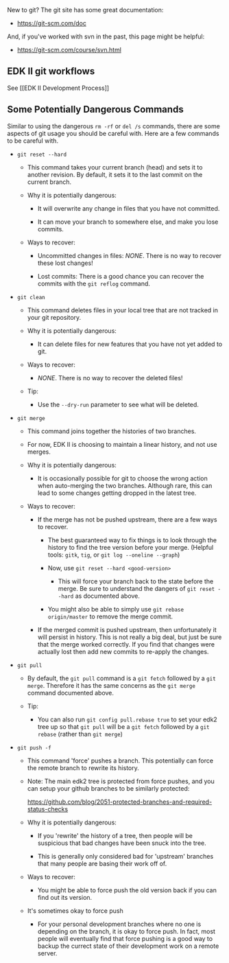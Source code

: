 New to git? The git site has some great documentation:

* https://git-scm.com/doc

And, if you've worked with svn in the past, this page might be
helpful:

* https://git-scm.com/course/svn.html

EDK II git workflows
--------------------

See [[EDK II Development Process]]

Some Potentially Dangerous Commands
-----------------------------------

Similar to using the dangerous `rm -rf` or `del /s` commands, there
are some aspects of git usage you should be careful with. Here are a
few commands to be careful with.

* `git reset --hard`

  * This command takes your current branch (head) and sets it to
    another revision. By default, it sets it to the last commit on the
    current branch.

  * Why it is potentially dangerous:

    * It will overwrite any change in files that you have not
      committed.

    * It can move your branch to somewhere else, and make you lose
      commits.

  * Ways to recover:

    * Uncommitted changes in files: *NONE*. There is no way to recover
      these lost changes!

    * Lost commits: There is a good chance you can recover the commits
      with the `git reflog` command.

* `git clean`

  * This command deletes files in your local tree that are not tracked
    in your git repository.

  * Why it is potentially dangerous:

    * It can delete files for new features that you have not yet added
      to git.

  * Ways to recover:

    * *NONE*. There is no way to recover the deleted files!

  * Tip:

    * Use the `--dry-run` parameter to see what will be deleted.

* `git merge`

  * This command joins together the histories of two branches.

  * For now, EDK II is choosing to maintain a linear history, and not
    use merges.

  * Why it is potentially dangerous:

    * It is occasionally possible for git to choose the wrong action
      when auto-merging the two branches. Although rare, this can lead
      to some changes getting dropped in the latest tree.

  * Ways to recover:

    * If the merge has not be pushed upstream, there are a few ways to
      recover.

      * The best guaranteed way to fix things is to look through the
        history to find the tree version before your merge. (Helpful
        tools: `gitk`, `tig`, or `git log --oneline --graph`)

      * Now, use `git reset --hard <good-version>`

        * This will force your branch back to the state before the
          merge. Be sure to understand the dangers of `git reset
          --hard` as documented above.

      * You might also be able to simply use `git rebase
        origin/master` to remove the merge commit.

    * If the merged commit is pushed upstream, then unfortunately it
      will persist in history. This is not really a big deal, but just
      be sure that the merge worked correctly. If you find that
      changes were actually lost then add new commits to re-apply the
      changes.

* `git pull`

  * By default, the `git pull` command is a `git fetch` followed by a
    `git merge`. Therefore it has the same concerns as the `git merge`
    command documented above.

  * Tip:

    * You can also run `git config pull.rebase true` to set your edk2
      tree up so that `git pull` will be a `git fetch` followed by a
      `git rebase` (rather than `git merge`)

* `git push -f`

  * This command 'force' pushes a branch. This potentially can force
    the remote branch to rewrite its history.

  * Note: The main edk2 tree is protected from force pushes, and you
    can setup your github branches to be similarly protected:

    <https://github.com/blog/2051-protected-branches-and-required-status-checks>

  * Why it is potentially dangerous:

    * If you 'rewrite' the history of a tree, then people will be
      suspicious that bad changes have been snuck into the tree.

    * This is generally only considered bad for 'upstream' branches
      that many people are basing their work off of.

  * Ways to recover:

    * You might be able to force push the old version back if you can
      find out its version.

  * It's sometimes okay to force push

    * For your personal development branches where no one is depending
      on the branch, it is okay to force push. In fact, most people
      will eventually find that force pushing is a good way to backup
      the currect state of their development work on a remote server.
